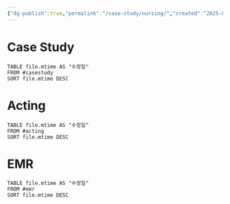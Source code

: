 ```yaml
---
{"dg-publish":true,"permalink":"/case-study/nursing/","created":"2025-07-22T18:31:14.700+09:00","updated":"2025-08-16T13:39:18.964+09:00"}
---
```


# Case Study
``` dataview
TABLE file.mtime AS "수정일"
FROM #casestudy
SORT file.mtime DESC
```

# Acting
``` dataview
TABLE file.mtime AS "수정일"
FROM #acting
SORT file.mtime DESC
```

# EMR 
``` dataview
TABLE file.mtime AS "수정일"
FROM #emr
SORT file.mtime DESC
```